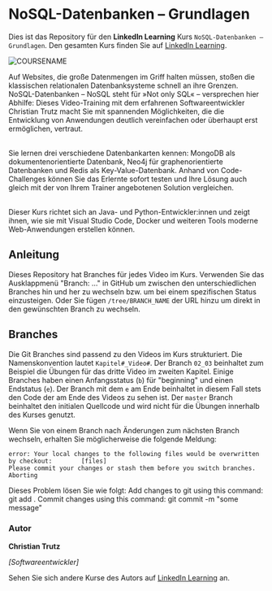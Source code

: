 # NoSQL-Datenbanken – Grundlagen

Dies ist das Repository für den **LinkedIn Learning** Kurs `NoSQL-Datenbanken – Grundlagen`. Den gesamten Kurs finden Sie auf [LinkedIn Learning][lil-course-url].

![COURSENAME][lil-thumbnail-url] 

Auf Websites, die große Datenmengen im Griff halten müssen, stoßen die klassischen relationalen Datenbanksysteme schnell an ihre Grenzen. NoSQL-Datenbanken – NoSQL steht für »Not only SQL«  – versprechen hier Abhilfe: Dieses Video-Training mit dem erfahrenen Softwareentwickler Christian Trutz macht Sie mit spannenden Möglichkeiten, die die Entwicklung von Anwendungen deutlich vereinfachen oder überhaupt erst ermöglichen, vertraut.<br><br>

Sie lernen drei verschiedene Datenbankarten kennen: MongoDB als dokumentenorientierte Datenbank, Neo4j für graphenorientierte Datenbanken und Redis als Key-Value-Datenbank. Anhand von Code-Challenges können Sie das Erlernte sofort testen und Ihre Lösung auch gleich mit der von Ihrem Trainer angebotenen Solution vergleichen.<br><br>

Dieser Kurs richtet sich an Java- und Python-Entwickler:innen und zeigt ihnen, wie sie mit Visual Studio Code, Docker und weiteren Tools moderne Web-Anwendungen erstellen können.

## Anleitung

Dieses Repository hat Branches für jedes Video im Kurs. Verwenden Sie das Ausklappmenü "Branch: ..." in GitHub um zwischen den unterschiedlichen Branches hin und her zu wechseln bzw. um bei einem spezifischen Status einzusteigen. Oder Sie fügen `/tree/BRANCH_NAME` der URL hinzu um direkt in den gewünschten Branch zu wechseln.

## Branches

Die Git Branches sind passend zu den Videos im Kurs strukturiert. Die Namenskonvention lautet `Kapitel#_Video#`. Der Branch `02_03` beinhaltet zum Beispiel die Übungen für das dritte Video im zweiten Kapitel. 
Einige Branches haben einen Anfangsstatus (`b`) für "beginning" und einen Endstatus (`e`). Der Branch mit dem `e` am Ende beinhaltet in diesem Fall stets den Code der am Ende des Videos zu sehen ist. Der `master` Branch beinhaltet den initialen Quellcode und wird nicht für die Übungen innerhalb des Kurses genutzt.

Wenn Sie von einem Branch nach Änderungen zum nächsten Branch wechseln, erhalten Sie möglicherweise die folgende Meldung:

```
error: Your local changes to the following files would be overwritten by checkout:        [files]
Please commit your changes or stash them before you switch branches.
Aborting
```

Dieses Problem lösen Sie wie folgt:
    Add changes to git using this command: git add .
    Commit changes using this command: git commit -m "some message"

### Autor

**Christian Trutz**

_[Softwareentwickler]_

Sehen Sie sich andere Kurse des Autors auf [LinkedIn Learning](https://www.linkedin.com/learning/instructors/christian-trutz) an.

[0]: # (Replace these placeholder URLs with actual course URLs)
[lil-course-url]: https://www.linkedin.com/learning/nosql-datenbanken-grundlagen/
[lil-thumbnail-url]: https://media.licdn.com/dms/image/D4E0DAQF8CojBkUYIig/learning-public-crop_675_1200/0/1722849534577?e=2147483647&v=beta&t=Z9HklzCOYvkp11F8QiG9G4_CqcaRldVIdrD0bTdZhFM
